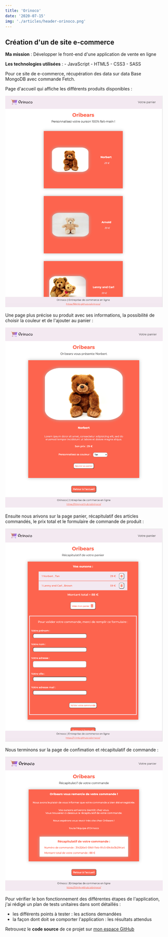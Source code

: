 ```yaml
---
title: 'Orinoco'
date: '2020-07-15'
img: './articles/header-orinoco.png'
---
```

## Création d'un de site e-commerce

**Ma mission** : Développer le front-end d'une application de vente en ligne

**Les technologies utilisées** : 
    - JavaScript
    - HTML5
    - CSS3
    - SASS

Pour ce site de e-commerce, récupération des data sur data Base MongoDB avec commande Fetch.

Page d'accueil qui affiche les différents produits disponibles :

![Page d'accueil](./img-orinoco/accueil-orinoco.png)

Une page plus précise su produit avec ses informations, la possibilité de choisir la couleur et de l'ajouter au panier :

![Image](./img-orinoco/page-produit-orinoco.png)

Ensuite nous arivons sur la page panier, récapitulatif des articles commandés, le prix total et le formulaire de commande de produit :

![Image](./img-orinoco/panier-orinoco.png)

Nous terminons sur la page de confimation et récapitulatif de commande :

![Image](./img-orinoco/confirmation-orinoco.png)

Pour vérifier le bon fonctionnement des différentes étapes de l'application, j'ai rédigé un plan de tests unitaires dans sont détaillés :
- les différents points à tester : les actions demandées
- la façon dont doit se comporter l'application : les résultats attendus

Retrouvez le **code source** de ce projet sur [mon espace GitHub](https://github.com/Lilimly/orinoco)